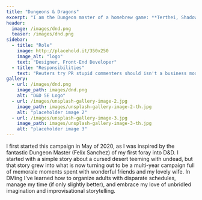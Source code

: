 ```yaml
---
title: "Dungeons & Dragons"
excerpt: "I am the Dungeon master of a homebrew game: **Terthei, Shadow's Wake**."
header:
  image: /images/dnd.png
  teaser: /images/dnd.png
sidebar:
  - title: "Role"
    image: http://placehold.it/350x250
    image_alt: "logo"
    text: "Designer, Front-End Developer"
  - title: "Responsibilities"
    text: "Reuters try PR stupid commenters should isn't a business model"
gallery:
  - url: /images/dnd.png
    image_path: images/dnd.png
    alt: "D&D 5E Logo"
  - url: /images/unsplash-gallery-image-2.jpg
    image_path: images/unsplash-gallery-image-2-th.jpg
    alt: "placeholder image 2"
  - url: /images/unsplash-gallery-image-3.jpg
    image_path: images/unsplash-gallery-image-3-th.jpg
    alt: "placeholder image 3"
---
```


I first started this campaign in May of 2020, as I was inspired by the fantastic Dungeon Master (Felix Sanchez) of my first foray into D&D. I started with a simple story about a cursed desert teeming with undead, but that story grew into what is now turning out to be a multi-year campaign full of memorale moments spent with wonderful friends and my lovely wife. In DMing I've learned how to organize adults with disparate schedules, manage my time (if only slightly better), and embrace my love of unbridled imagination and improvisational storytelling.
